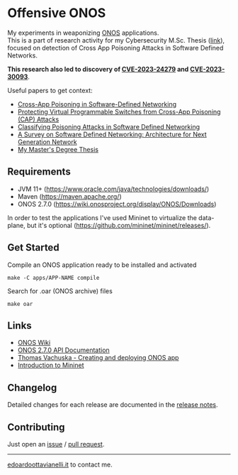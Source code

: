 # Offensive ONOS

My experiments in weaponizing [ONOS](https://github.com/opennetworkinglab/onos) applications.  
This is a part of research activity for my Cybersecurity M.Sc. Thesis ([link](https://github.com/edoardottt/master-degree-thesis/)), focused on detection of Cross App Poisoning Attacks in Software Defined Networks.  

**This research also led to discovery of [CVE-2023-24279](https://nvd.nist.gov/vuln/detail/CVE-2023-24279) and [CVE-2023-30093](https://nvd.nist.gov/vuln/detail/CVE-2023-30093)**.

Useful papers to get context:

<!-- - "Cross App Poisoning Attacks Detection in Software Defined Networks" by Edoardo Ottavianelli and Marco Polverini -->
- [Cross-App Poisoning in Software-Defined Networking](https://dl.acm.org/doi/10.1145/3243734.3243759)
- [Protecting Virtual Programmable Switches from Cross-App Poisoning (CAP) Attacks](https://ieeexplore.ieee.org/document/9789775)
- [Classifying Poisoning Attacks in Software Defined Networking](https://ieeexplore.ieee.org/abstract/document/8920310)
- [A Survey on Software Defined Networking: Architecture for Next Generation Network](https://arxiv.org/abs/2001.10165)
- [My Master's Degree Thesis](https://www.researchgate.net/publication/371491370_Proposal_and_Investigation_of_a_framework_for_Cross_App_Poisoning_attacks_detection_in_Software_Defined_Networks)

## Requirements

- JVM 11+ (<https://www.oracle.com/java/technologies/downloads/>)
- Maven (<https://maven.apache.org/>)
- ONOS 2.7.0 (<https://wiki.onosproject.org/display/ONOS/Downloads>)

In order to test the applications I've used Mininet to virtualize the data-plane, but it's optional (<https://github.com/mininet/mininet/releases/>).

## Get Started

Compile an ONOS application ready to be installed and activated

```console
make -C apps/APP-NAME compile
```

Search for .oar (ONOS archive) files

```console
make oar
```

## Links

- [ONOS Wiki](https://wiki.onosproject.org/display/ONOS/ONOS)
- [ONOS 2.7.0 API Documentation](https://api.onosproject.org/2.7.0/apidocs/)
- [Thomas Vachuska - Creating and deploying ONOS app](https://www.youtube.com/watch?v=mzQubYhJhro&ab_channel=ThomasVachuska)
- [Introduction to Mininet](https://github.com/mininet/mininet/wiki/Introduction-to-Mininet)

## Changelog

Detailed changes for each release are documented in the [release notes](https://github.com/edoardottt/offensive-onos-apps/releases).

## Contributing

Just open an [issue](https://github.com/edoardottt/offensive-onos-apps/issues) / [pull request](https://github.com/edoardottt/offensive-onos-apps/pulls).

-------

[edoardoottavianelli.it](https://www.edoardoottavianelli.it/) to contact me.
